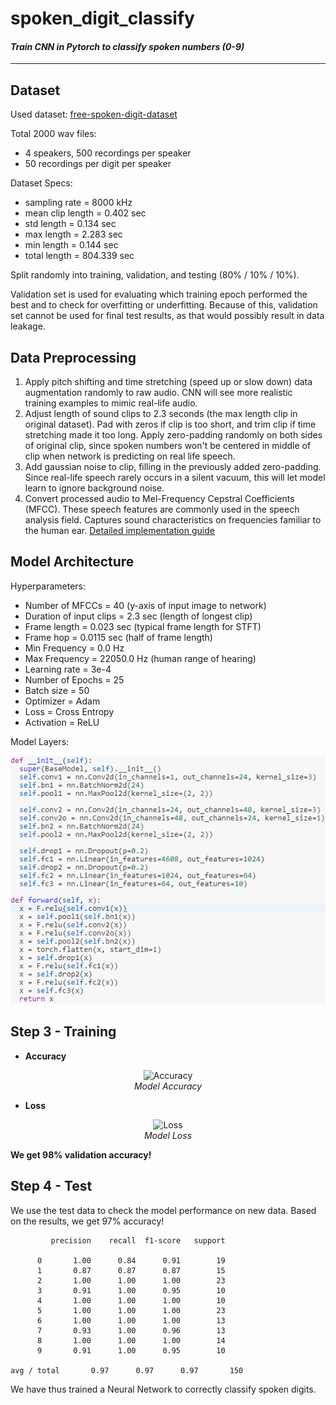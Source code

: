 # spoken_digit_classify

#### *Train CNN in Pytorch to classify spoken numbers (0-9)*
---

## Dataset

Used dataset: <a href='https://github.com/Jakobovski/free-spoken-digit-dataset'>free-spoken-digit-dataset</a>

Total 2000 wav files:
- 4 speakers, 500 recordings per speaker
- 50 recordings per digit per speaker

Dataset Specs:
- sampling rate = 8000 kHz
- mean clip length = 0.402 sec
- std length = 0.134 sec
- max length = 2.283 sec
- min length = 0.144 sec
- total length = 804.339 sec

Split randomly into training, validation, and testing (80% / 10% / 10%).

Validation set is used for evaluating which training epoch performed the best and to check for overfitting or underfitting. Because of this, validation set cannot be used for final test results, as that would possibly result in data leakage.

## Data Preprocessing

1. Apply pitch shifting and time stretching (speed up or slow down) data augmentation randomly to raw audio. CNN will see more realistic training examples to mimic real-life audio.
2. Adjust length of sound clips to 2.3 seconds (the max length clip in original dataset). Pad with zeros if clip is too short, and trim clip if time stretching made it too long. Apply zero-padding randomly on both sides of original clip, since spoken numbers won't be centered in middle of clip when network is predicting on real life speech.
3. Add gaussian noise to clip, filling in the previously added zero-padding. Since real-life speech rarely occurs in a silent vacuum, this will let model learn to ignore background noise.
4. Convert processed audio to Mel-Frequency Cepstral Coefficients (MFCC). These speech features are commonly used in the speech analysis field. Captures sound characteristics on frequencies familiar to the human ear. <a href='http://practicalcryptography.com/miscellaneous/machine-learning/guide-mel-frequency-cepstral-coefficients-mfccs/'> Detailed implementation guide</a>


## Model Architecture

Hyperparameters:
- Number of MFCCs = 40 (y-axis of input image to network)
- Duration of input clips = 2.3 sec (length of longest clip)
- Frame length = 0.023 sec (typical frame length for STFT)
- Frame hop = 0.0115 sec (half of frame length)
- Min Frequency = 0.0 Hz
- Max Frequency = 22050.0 Hz (human range of hearing)
- Learning rate = 3e-4
- Number of Epochs = 25
- Batch size = 50
- Optimizer = Adam
- Loss = Cross Entropy
- Activation = ReLU
	
Model Layers:
<p align="center">
	<img src='images/pytorch_model.png' alt='Model'> 
</p>


## Step 3 - Training

* **Accuracy**<br/>
<p align="center">
	<img src='images/model-accuracy.jpeg' alt='Accuracy'> 
	<br/>
	<i>Model Accuracy</i>
</p>

* **Loss**<br/>
<p align="center">
	<img src='images/model-loss.jpeg' alt='Loss'> 
	<br/>
	<i>Model Loss</i>
</p>

**We get 98% validation accuracy!**

## Step 4 - Test

We use the test data to check the model performance on new data. Based on the results, we get 97% accuracy!

             precision    recall  f1-score   support

          0       1.00      0.84      0.91        19
          1       0.87      0.87      0.87        15
          2       1.00      1.00      1.00        23
          3       0.91      1.00      0.95        10
          4       1.00      1.00      1.00        10
          5       1.00      1.00      1.00        23
          6       1.00      1.00      1.00        13
          7       0.93      1.00      0.96        13
          8       1.00      1.00      1.00        14
          9       0.91      1.00      0.95        10

	avg / total       0.97      0.97      0.97       150
	

We have thus trained a Neural Network to correctly classify spoken digits.
